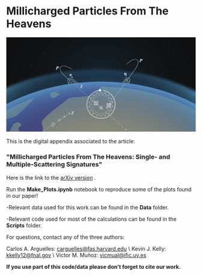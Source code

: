 
# Millicharged Particles From The Heavens

<img src="PMT-Graphic_Draft-8.jpg" alt="drawing" />

This is the digital appendix associated to the article:

### "Millicharged Particles From The Heavens: Single- and Multiple-Scattering Signatures"

Here is the link to the [arXiv version](https://arxiv.org/abs/2104.13924) .

Run the **Make_Plots.ipynb** notebook to reproduce some of the plots found in our paper!

-Relevant data used for this work can be found in the **Data** folder.

-Relevant code used for most of the calculations can be found in the **Scripts** folder.

For questions, contact any of the three authors:

Carlos A. Arguelles: carguelles@fas.harvard.edu \\
Kevin J. Kelly: kkelly12@fnal.gov \\ 
Víctor M. Muñoz: vicmual@ific.uv.es


**If you use part of this code/data please don't forget to cite our work.**
